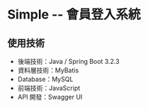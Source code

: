 # Simple -- 會員登入系統

## 使用技術
* 後端技術：Java / Spring Boot 3.2.3
* 資料層技術：MyBatis
* Database：MySQL
* 前端技術：JavaScript
* API 開發：Swagger UI
